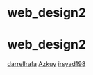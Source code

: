 # web_design2
# web_design2
[darrellrafa](https://github.com/darrellrafa)
[Azkuy](https://github.com/Azkuy)
[irsyad198](https://github.com/irsyad198)
